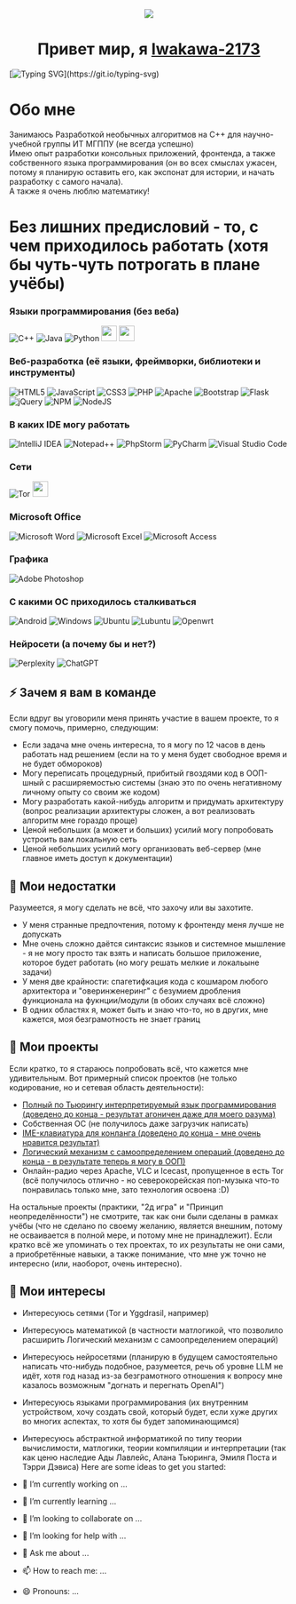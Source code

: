 <div align="center">
  <img src="https://github.com/Iwakawa-2173/Iwakawa-2173/blob/main/poster.gif">
</div>
<h1 align="center">Привет мир, я <a href="https://t.me/A_2173/" target="_blank">Iwakawa-2173</a></h1>

[![Typing SVG](https://readme-typing-svg.demolab.com?font=Fira+Code&weight=500&pause=1000&color=F68FF7&width=480&lines=Разработчик+самого+странного+ПО+в+мире!)](https://git.io/typing-svg)

# Обо мне

Занимаюсь Разработкой необычных алгоритмов на C++ для научно-учебной группы  ИТ МГППУ (не всегда успешно) <br/>
Имею опыт разработки консольных приложений, фронтенда, а также собственного языка программирования (он во всех смыслах ужасен, потому я планирую оставить его, как экспонат для истории, и начать разработку с самого начала).
<br>
А также я очень люблю математику!

# Без лишних предисловий - то, с чем приходилось работать (хотя бы чуть-чуть потрогать в плане учёбы)

### Языки программирования (без веба)
![C++](icons/c++.svg)
![Java](icons/java.svg)
![Python](icons/python.svg)
<img src="icons/pascal.png" width="28" height="28">
<img src="icons/prolog.png" width="28" height="28">

### Веб-разработка (её языки, фреймворки, библиотеки и инструменты)
![HTML5](icons/html.svg)
![JavaScript](icons/js.svg)
![CSS3](icons/css.svg)
![PHP](icons/php.svg)
![Apache](icons/apache.svg)
![Bootstrap](icons/bootstrap.svg)
![Flask](icons/flask.svg)
![jQuery](icons/jquery.svg)
![NPM](icons/npm.svg)
![NodeJS](icons/nodejs.svg)

### В каких IDE могу работать
![IntelliJ IDEA](icons/itellegeidea.svg)
![Notepad++](icons/notepad++.svg)
![PhpStorm](icons/phpshtorm.svg)
![PyCharm](icons/pycharm.svg)
![Visual Studio Code](icons/vscode.svg)

### Сети
![Tor](icons/tor.svg)
<img src="icons/yggdrasil.png" width="28" height="28">

### Microsoft Office
![Microsoft Word](icons/msword.svg)
![Microsoft Excel](icons/msexcel.svg)
![Microsoft Access](icons/msaccess.svg)

### Графика
![Adobe Photoshop](icons/adobephotoshop.svg)

### С какими ОС приходилось сталкиваться
![Android](icons/android.svg)
![Windows](icons/windows.svg)
![Ubuntu](icons/ubuntu.svg)
![Lubuntu](icons/lubuntu.svg)
![Openwrt](icons/openwrt.svg)

### Нейросети (а почему бы и нет?)
![Perplexity](icons/perplexity.svg)
![ChatGPT](icons/chatgpt.svg)

## ⚡ Зачем я вам в команде
Если вдруг вы уговорили меня принять участие в вашем проекте, то я смогу помочь, примерно, следующим:
- Если задача мне очень интересна, то я могу по 12 часов в день работать над решением (если на то у меня будет свободное время и не будет обмороков)
- Могу переписать процедурный, прибитый гвоздями код в ООП-шный с расширяемостью системы (знаю это по очень негативному личному опыту со своим же кодом)
- Могу разработать какой-нибудь алгоритм и придумать архитектуру (вопрос реализации архитектуры сложен, а вот реализовать алгоритм мне гораздо проще)
- Ценой небольших (а может и больших) усилий могу попробовать устроить вам локальную сеть
- Ценой небольших усилий могу организовать веб-сервер (мне главное иметь доступ к документации)

## 🤔 Мои недостатки
Разумеется, я могу сделать не всё, что захочу или вы захотите.
- У меня странные предпочтения, потому к фронтенду меня лучше не допускать
- Мне очень сложно даётся синтаксис языков и системное мышление - я не могу просто так взять и написать большое приложение, которое будет работать (но могу решать мелкие и локальыне задачи)
- У меня две крайности: спагетифкация кода с кошмаром любого архитектора и "оверинженеринг" с безумием дробления функционала на фукнции/модули (в обоих случаях всё сложно)
- В одних областях я, может быть и знаю что-то, но в других, мне кажется, моя безграмотность не знает границ

## 🌱 Мои проекты
Если кратко, то я стараюсь попробовать всё, что кажется мне удивительным. Вот примерный список проектов (не только кодирование, но и сетевая область деятельности):
<ul>
  <li><a href="https://t.me/A_2173/" target="_blank">Полный по Тьюрингу интерпретируемый язык программирования (доведено до конца - результат агоничен даже для моего разума)</a></li>
  <li>Собственная ОС (не получилось даже загрузчик написать)</li>
  <li><a href="https://github.com/Iwakawa-2173/Huawen-IME-system" target="_blank">IME-клавиатура для конланга (доведено до конца - мне очень нравится результат)</a></li>
  <li><a href="https://github.com/Iwakawa-2173/Kikkago" target="_blank">Логический механизм с самоопределением операций (доведено до конца - в результате теперь я могу в ООП)</a></li>
  <li>Онлайн-радио через Apache, VLC и Icecast, пропущенное в есть Tor (всё получилось отлично - но северокорейская поп-музыка что-то понравилась только мне, зато технология освоена :D)</li>
</ul>

На остальные проекты (практики, "2д игра" и "Принцип неопределённости") не смотрите, так как они были сделаны в рамках учёбы (что не сделано по своему желанию, является внешним, потому не осваивается в полной мере, и потому мне не принадлежит).
Если кратко всё же упоминать о тех проектах, то их результаты не они сами, а приобретённые навыки, а также понимание, что мне уж точно не интересно (или, наоборот, очень интересно).

## 🔭 Мои интересы
- Интересуюсь сетями (Tor и Yggdrasil, например)
- Интересуюсь математикой (в частности матлогикой, что позволило расширить Логический механизм с самоопределением операций)
- Интересуюсь нейросетями (планирую в будущем самостоятельно написать что-нибудь подобное, разумеется, речь об уровне LLM не идёт, хотя год назад из-за безграмотного отношения к вопросу мне казалось возможным "догнать и перегнать OpenAI")
- Интересуюсь языками программирования (их внутренним устройством, хочу создать свой, который будет, если хуже других во многих аспектах, то хотя бы будет запоминающимся)
- Интересуюсь абстрактной информатикой по типу теории вычислимости, матлогики, теории компиляции и интерпретации (так как ценю наследие Ады Лавлейс, Алана Тьюринга, Эмиля Поста и Тэрри Дэвиса)
Here are some ideas to get you started:

- 🔭 I’m currently working on ...
- 🌱 I’m currently learning ...
- 👯 I’m looking to collaborate on ...
- 🤔 I’m looking for help with ...
- 💬 Ask me about ...
- 📫 How to reach me: ...
- 😄 Pronouns: ...
